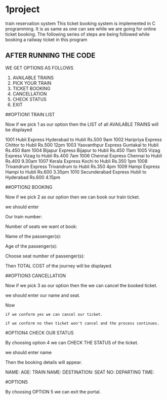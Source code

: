 # 1project
train reservation system
This ticket booking system is implemented in C programming. 
It is as same as one can see while we are going for online ticket booking. The following series of steps are being followed while booking a railway ticket in this program

## AFTER RUNNING THE CODE

WE GET OPTIONS AS FOLLOWS

1.  AVAILABLE TRAINS
2.  PICK YOUR TRAIN
3.  TICKET BOOKING
4.  CANCELLATION
5.  CHECK STATUS
6.  EXIT



##OPTION1 TRAIN LIST

Now if we pick 1 as our option then the LIST of all AVAILABLE TRAINS will be displayed


1001  Hubli Express          Hyderabad to Hubli   Rs.500      9am
1002  Haripriya Express      Chittor to Hubli     Rs.500      12pm
1003  Yasvanthpur Express    Guntakal to Hubli    Rs.450      8am
1004  Bijapur Express        Bijapur to Hubli     Rs.450      11am
1005  Vizag Express          Vizag to Hubli       Rs.400      7am
1006  Chennai Express        Chennai to Hubli     Rs.400      9.30am
1007  Kerala Express         Kochi to Hubli       Rs.350      1pm
1008  Trivandrum Express     Trivandrum to Hubli  Rs.350      4pm
1009  Hampi Express          Hampi to Hubli       Rs.600      3.35pm
1010  Secunderabad Express   Hubli to Hyderabad   Rs.600      4.15pm





##OPTION2 BOOKING

Now if we pick 2 as our option then we can book our train ticket.

we should enter

Our train number:

Number of seats we want ot book:

Name of the passenger(s):

Age of the passenger(s):

Choose seat number of passenger(s):

Then TOTAL COST of the journey will be displayed.





##OPTION3 CANCELLATION

Now if we pick 3 as our option then the we can cancel the booked ticket.

we should enter our name and seat.

Now 

    if we conform yes we can cancel our ticket.

    if we conform no then ticket won't cancel and the process continues.
    



#OPTION4 CHECK OUR STATUS

By choosing option 4 we can CHECK THE STATUS of the ticket.

we should enter name

Then the booking details will appear.

NAME:
AGE:
TRAIN NAME:
DESTINATION:
SEAT NO:
DEPARTING TIME:




#OPTION5

By choosing OPTION 5 we can exit the portal.
